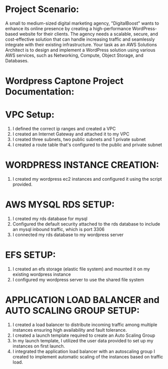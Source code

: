 # Project Scenario:

A small to medium-sized digital marketing agency, "DigitalBoost" wants to enhance its online presence by creating a high-performance WordPress-based website for their clients. The agency needs a scalable, secure, and cost-effective solution that can handle increasing traffic and seamlessly integrate with their existing infrastructure. Your task as an AWS Solutions Architect is to design and implement a WordPress solution using various AWS services, such as Networking, Compute, Object Storage, and Databases.

# Wordpress Captone Project Documentation:

# VPC Setup:

1. I defined the correct ip ranges and created a VPC
2. I created an Internet Gateway and attached it to my VPC
3. I created three subnets, two public subnets and 1 private subnet
4. I created a route table that's configured to the public and private subnet

# WORDPRESS INSTANCE CREATION:

1. I created my wordpress ec2 instances and configured it using the script provided.

# AWS MYSQL RDS SETUP:

1. I created my rds database for mysql
2. Configured the default security attached to the rds database to include an mysql inbound traffic, which is port 3306
3. I connected my rds database to my wordpress server

# EFS SETUP:

1. I created an efs storage (elastic file system) and mounted it on my existing wordpress instance
2. I configured my wordpress server to use the shared file system

# APPLICATION LOAD BALANCER and AUTO SCALING GROUP SETUP:

1. I created a load balancer to distribute incoming traffic among multiple instances ensuring high availability and fault tolerance.
2. I created a launch template required to create an Auto Scaling Group
3. In my launch template, I utilized the user data provided to set up my instances on first launch.
4. I integrated the application load balancer with an autoscaling group I created to implement automatic scaling of the instances based on traffic load.
